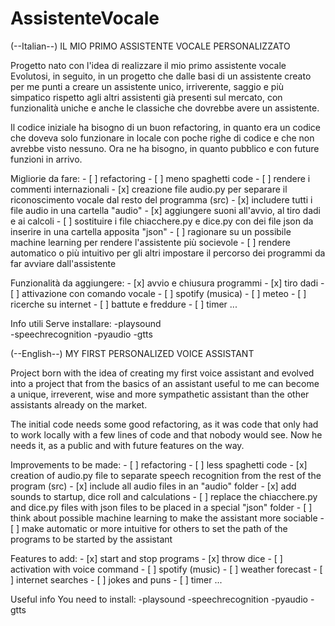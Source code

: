 # AssistenteVocale
(--Italian--)
 IL MIO PRIMO ASSISTENTE VOCALE PERSONALIZZATO

 Progetto nato con l'idea di realizzare il mio primo assistente vocale
 Evolutosi, in seguito, in un progetto che dalle basi di un assistente creato per me punti a creare un assistente unico, irriverente, saggio e più simpatico rispetto agli altri assistenti già presenti sul mercato, con funzionalità uniche e anche le classiche che dovrebbe avere un assistente.

 Il codice iniziale ha bisogno di un buon refactoring, in quanto era un codice che doveva solo funzionare in locale con poche righe di codice e che non avrebbe visto nessuno. Ora ne ha bisogno, in quanto pubblico e con future funzioni in arrivo.

 Migliorie da fare:
    - [ ] refactoring
    - [ ] meno spaghetti code
    - [ ] rendere i commenti internazionali
    - [x] creazione file audio.py per separare il riconoscimento vocale dal resto del programma (src) 
    - [x] includere tutti i file audio in una cartella "audio" 
    - [x] aggiungere suoni all'avvio, al tiro dadi e ai calcoli 
    - [ ] sostituire i file chiacchere.py e dice.py con dei file json da inserire in una cartella apposita "json"
    - [ ] ragionare su un possibile machine learning per rendere l'assistente più socievole
    - [ ] rendere automatico o più intuitivo per gli altri impostare il percorso dei programmi da far avviare dall'assistente


 Funzionalità da aggiungere:
    - [x] avvio e chiusura programmi
    - [x] tiro dadi
    - [ ] attivazione con comando vocale
    - [ ] spotify (musica)
    - [ ] meteo
    - [ ] ricerche su internet
    - [ ] battute e freddure
    - [ ] timer
    ...

 Info utili
    Serve installare:
        -playsound                
        -speechrecognition
        -pyaudio 
        -gtts

(--English--)
MY FIRST PERSONALIZED VOICE ASSISTANT

 Project born with the idea of ​​creating my first voice assistant and evolved into a project that from the basics of an assistant useful to me can become a unique, irreverent, wise and more sympathetic assistant than the other assistants already on the market.

 The initial code needs some good refactoring, as it was code that only had to work locally with a few lines of code and that nobody would see. Now he needs it, as a public and with future features on the way.

 Improvements to be made:
    - [ ] refactoring
    - [ ] less spaghetti code
    - [x] creation of audio.py file to separate speech recognition from the rest of the program (src)
    - [x] include all audio files in an "audio" folder
    - [x] add sounds to startup, dice roll and calculations
    - [ ] replace the chiacchere.py and dice.py files with json files to be placed in a special "json" folder
    - [ ] think about possible machine learning to make the assistant more sociable
    - [ ] make automatic or more intuitive for others to set the path of the programs to be started by the assistant


 Features to add:
    - [x] start and stop programs
    - [x] throw dice
    - [ ] activation with voice command
    - [ ] spotify (music)
    - [ ] weather forecast
    - [ ] internet searches
    - [ ] jokes and puns
    - [ ] timer
    ...

 Useful info
    You need to install:
        -playsound
        -speechrecognition
        -pyaudio
        -gtts